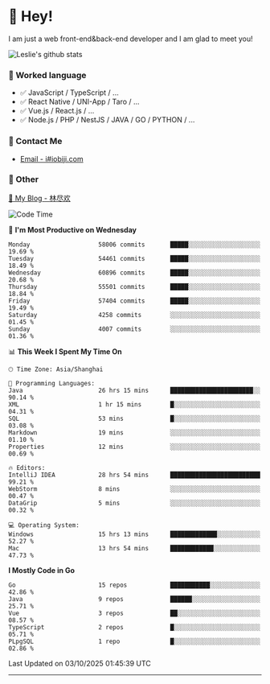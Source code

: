 # 👋 Hey!

I am just a web front-end&back-end developer and I am glad to meet you!

![Leslie's github stats](https://github-readme-stats.vercel.app/api?username=unsafe-ptr&&show_icons=true&&title_color=1abc9c&&icon_color=1abc9c)


### 📝 Worked language

- ✅ JavaScript / TypeScript / ...
- ✅ React Native / UNI-App / Taro / ...
- ✅ Vue.js / React.js / ...
- ✅ Node.js / PHP / NestJS / JAVA / GO / PYTHON / ...

### 📮 Contact Me

- [Email - i#iobiji.com](mailto:i@iobiji.com)


### 🤪 Other

[📌 My Blog - 林尽欢](https://iobiji.com)

<!--START_SECTION:waka-->
![Code Time](http://img.shields.io/badge/Code%20Time-2%2C218%20hrs%2050%20mins-blue)

📅 **I'm Most Productive on Wednesday** 

```text
Monday                   58006 commits       █████░░░░░░░░░░░░░░░░░░░░   19.69 % 
Tuesday                  54461 commits       █████░░░░░░░░░░░░░░░░░░░░   18.49 % 
Wednesday                60896 commits       █████░░░░░░░░░░░░░░░░░░░░   20.68 % 
Thursday                 55501 commits       █████░░░░░░░░░░░░░░░░░░░░   18.84 % 
Friday                   57404 commits       █████░░░░░░░░░░░░░░░░░░░░   19.49 % 
Saturday                 4258 commits        ░░░░░░░░░░░░░░░░░░░░░░░░░   01.45 % 
Sunday                   4007 commits        ░░░░░░░░░░░░░░░░░░░░░░░░░   01.36 % 
```


📊 **This Week I Spent My Time On** 

```text
🕑︎ Time Zone: Asia/Shanghai

💬 Programming Languages: 
Java                     26 hrs 15 mins      ███████████████████████░░   90.14 % 
XML                      1 hr 15 mins        █░░░░░░░░░░░░░░░░░░░░░░░░   04.31 % 
SQL                      53 mins             █░░░░░░░░░░░░░░░░░░░░░░░░   03.08 % 
Markdown                 19 mins             ░░░░░░░░░░░░░░░░░░░░░░░░░   01.10 % 
Properties               12 mins             ░░░░░░░░░░░░░░░░░░░░░░░░░   00.69 % 

🔥 Editors: 
IntelliJ IDEA            28 hrs 54 mins      █████████████████████████   99.21 % 
WebStorm                 8 mins              ░░░░░░░░░░░░░░░░░░░░░░░░░   00.47 % 
DataGrip                 5 mins              ░░░░░░░░░░░░░░░░░░░░░░░░░   00.32 % 

💻 Operating System: 
Windows                  15 hrs 13 mins      █████████████░░░░░░░░░░░░   52.27 % 
Mac                      13 hrs 54 mins      ████████████░░░░░░░░░░░░░   47.73 % 
```

**I Mostly Code in Go** 

```text
Go                       15 repos            ███████████░░░░░░░░░░░░░░   42.86 % 
Java                     9 repos             ██████░░░░░░░░░░░░░░░░░░░   25.71 % 
Vue                      3 repos             ██░░░░░░░░░░░░░░░░░░░░░░░   08.57 % 
TypeScript               2 repos             █░░░░░░░░░░░░░░░░░░░░░░░░   05.71 % 
PLpgSQL                  1 repo              █░░░░░░░░░░░░░░░░░░░░░░░░   02.86 % 
```




 Last Updated on 03/10/2025 01:45:39 UTC
<!--END_SECTION:waka-->
---
